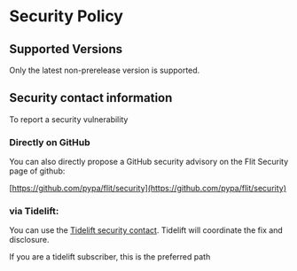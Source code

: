 # Security Policy

## Supported Versions

Only the latest non-prerelease version is supported.

## Security contact information

To report a security vulnerability

### Directly on GitHub

You can also directly propose a GitHub  security advisory on the Flit Security page of github:

[https://github.com/pypa/flit/security](https://github.com/pypa/flit/security)

### via Tidelift:

You can use the
[Tidelift security contact](https://tidelift.com/security). Tidelift will coordinate the
fix and disclosure.

If you are a tidelift subscriber, this is the preferred  path

